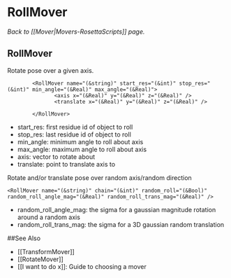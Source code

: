# RollMover
*Back to [[Mover|Movers-RosettaScripts]] page.*
## RollMover

Rotate pose over a given axis.

```
        <RollMover name="(&string)" start_res="(&int)" stop_res="(&int)" min_angle="(&Real)" max_angle="(&Real)"> 
               <axis x="(&Real)" y="(&Real)" z="(&Real)" /> 
               <translate x="(&Real)" y="(&Real)" z="(&Real)" /> 

        </RollMover>
```

-   start\_res: first residue id of object to roll
-   stop\_res: last residue id of object to roll
-   min\_angle: minimum angle to roll about axis
-   max\_angle: maximum angle to roll about axis
-   axis: vector to rotate about
-   translate: point to translate axis to



Rotate and/or translate pose over random axis/random direction

```
<RollMover name="(&string)" chain="(&int)" random_roll="(&Bool)" random_roll_angle_mag="(&Real)" random_roll_trans_mag="(&Real)" /> 
```
-   random_roll_angle_mag: the sigma for a gaussian magnitude rotation around a random axis
-   random_roll_trans_mag: the sigma for a 3D gaussian random translation


##See Also

* [[TransformMover]]
* [[RotateMover]]
* [[I want to do x]]: Guide to choosing a mover